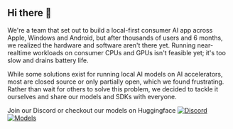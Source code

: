 ## Hi there 👋


We're a team that set out to build a local-first consumer AI app across Apple, Windows and Android, but after thousands of users and 6 months, we realized the hardware and software aren't there yet. Running near-realtime workloads on consumer CPUs and GPUs isn't feasible yet; it's too slow and drains battery life.

While some solutions exist for running local AI models on AI accelerators, most are closed source or only partially open, which we found frustrating. Rather than wait for others to solve this problem, we decided to tackle it ourselves and share our models and SDKs with everyone.

Join our Discord or checkout our models on Huggingface
[![Discord](https://img.shields.io/badge/Discord-Join%20Chat-7289da.svg)](https://discord.gg/8FbwRaDFJR)
[![Models](https://img.shields.io/badge/%F0%9F%A4%97%20Hugging%20Face-Model-blue)](https://huggingface.co/collections/FluidInference/coreml-models-6873d9e310e638c66d22fba9)
